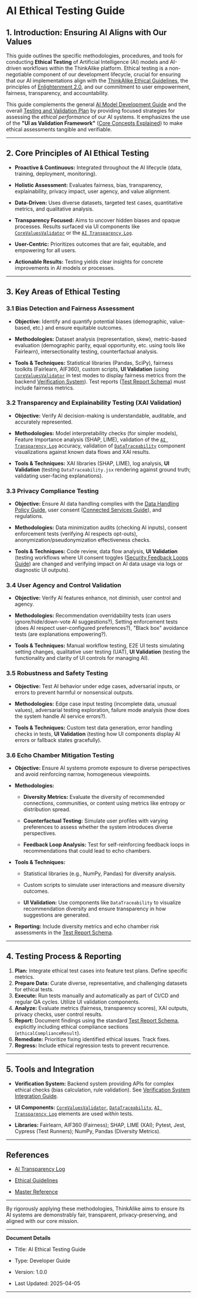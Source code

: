 # AI Ethical Testing Guide

## 1. Introduction: Ensuring AI Aligns with Our Values

This guide outlines the specific methodologies, procedures, and tools for conducting **Ethical Testing** of Artificial Intelligence (AI) models and AI-driven workflows within the ThinkAlike platform. Ethical testing is a non-negotiable component of our development lifecycle, crucial for ensuring that our AI implementations align with the [ThinkAlike Ethical Guidelines](../../core/ethics/ethical_guidelines.md), the principles of [Enlightenment 2.0](../../core/enlightenment_2_0/ENLIGHTENMENT_2_0_PRINCIPLES.md), and our commitment to user empowerment, fairness, transparency, and accountability.

This guide complements the general [AI Model Development Guide](../ai/ai_model_development_guide.md) and the overall [Testing and Validation Plan](../testing_and_validation_plan.md) by providing focused strategies for assessing the *ethical performance* of our AI systems. It emphasizes the use of the **"UI as Validation Framework"** ([Core Concepts Explained](../../../vision/core_concepts.md)) to make ethical assessments tangible and verifiable.

---

## 2. Core Principles of AI Ethical Testing

* **Proactive & Continuous:** Integrated throughout the AI lifecycle (data, training, deployment, monitoring).

* **Holistic Assessment:** Evaluates fairness, bias, transparency, explainability, privacy impact, user agency, and value alignment.

* **Data-Driven:** Uses diverse datasets, targeted test cases, quantitative metrics, and qualitative analysis.

* **Transparency Focused:** Aims to uncover hidden biases and opaque processes. Results surfaced via UI components like [`CoreValuesValidator`](../../components/ui/CoreValuesValidator.md) or the [`AI Transparency Log`](ai_transparency_log.md).

* **User-Centric:** Prioritizes outcomes that are fair, equitable, and empowering for all users.

* **Actionable Results:** Testing yields clear insights for concrete improvements in AI models or processes.

---

## 3. Key Areas of Ethical Testing

### 3.1 Bias Detection and Fairness Assessment

* **Objective:** Identify and quantify potential biases (demographic, value-based, etc.) and ensure equitable outcomes.

* **Methodologies:** Dataset analysis (representation, skew), metric-based evaluation (demographic parity, equal opportunity, etc. using tools like Fairlearn), intersectionality testing, counterfactual analysis.

* **Tools & Techniques:** Statistical libraries (Pandas, SciPy), fairness toolkits (Fairlearn, AIF360), custom scripts, **UI Validation** (using [`CoreValuesValidator`](../../components/ui/CoreValuesValidator.md) in test modes to display fairness metrics from the backend [Verification System](../../architecture/verification_system/verification_system.md)). Test reports ([Test Report Schema](../../templates/test_report_schema.md)) must include fairness metrics.

### 3.2 Transparency and Explainability Testing (XAI Validation)

* **Objective:** Verify AI decision-making is understandable, auditable, and accurately represented.

* **Methodologies:** Model interpretability checks (for simpler models), Feature Importance analysis (SHAP, LIME), validation of the [`AI Transparency Log`](ai_transparency_log.md) accuracy, validation of [`DataTraceability`](../../components/ui/data_traceability.md) component visualizations against known data flows and XAI results.

* **Tools & Techniques:** XAI libraries (SHAP, LIME), log analysis, **UI Validation** (testing `DataTraceability.jsx` rendering against ground truth; validating user-facing explanations).

### 3.3 Privacy Compliance Testing

* **Objective:** Ensure AI data handling complies with the [Data Handling Policy Guide](../data_handling_policy_guide.md), user consent ([Connected Services Guide](../user_guides/connected_services_guide.md)), and regulations.

* **Methodologies:** Data minimization audits (checking AI inputs), consent enforcement tests (verifying AI respects opt-outs), anonymization/pseudonymization effectiveness checks.

* **Tools & Techniques:** Code review, data flow analysis, **UI Validation** (testing workflows where UI consent toggles ([Security Feedback Loops Guide](../Security_Feedback_Loops.md)) are changed and verifying impact on AI data usage via logs or diagnostic UI outputs).

### 3.4 User Agency and Control Validation

* **Objective:** Verify AI features enhance, not diminish, user control and agency.

* **Methodologies:** Recommendation overridability tests (can users ignore/hide/down-vote AI suggestions?), Setting enforcement tests (does AI respect user-configured preferences?), "Black box" avoidance tests (are explanations empowering?).

* **Tools & Techniques:** Manual workflow testing, E2E UI tests simulating setting changes, qualitative user testing (UAT), **UI Validation** (testing the functionality and clarity of UI controls for managing AI).

### 3.5 Robustness and Safety Testing

* **Objective:** Test AI behavior under edge cases, adversarial inputs, or errors to prevent harmful or nonsensical outputs.

* **Methodologies:** Edge case input testing (incomplete data, unusual values), adversarial testing exploration, failure mode analysis (how does the system handle AI service errors?).

* **Tools & Techniques:** Custom test data generation, error handling checks in tests, **UI Validation** (testing how UI components display AI errors or fallback states gracefully).

### 3.6 Echo Chamber Mitigation Testing

* **Objective:** Ensure AI systems promote exposure to diverse perspectives and avoid reinforcing narrow, homogeneous viewpoints.

* **Methodologies:**

  * **Diversity Metrics:** Evaluate the diversity of recommended connections, communities, or content using metrics like entropy or distribution spread.

  * **Counterfactual Testing:** Simulate user profiles with varying preferences to assess whether the system introduces diverse perspectives.

  * **Feedback Loop Analysis:** Test for self-reinforcing feedback loops in recommendations that could lead to echo chambers.

* **Tools & Techniques:**

  * Statistical libraries (e.g., NumPy, Pandas) for diversity analysis.

  * Custom scripts to simulate user interactions and measure diversity outcomes.

  * **UI Validation:** Use components like `DataTraceability` to visualize recommendation diversity and ensure transparency in how suggestions are generated.

* **Reporting:** Include diversity metrics and echo chamber risk assessments in the [Test Report Schema](../../templates/test_report_schema.md).

---

## 4. Testing Process & Reporting

1. **Plan:** Integrate ethical test cases into feature test plans. Define specific metrics.
2. **Prepare Data:** Curate diverse, representative, and challenging datasets for ethical tests.
3. **Execute:** Run tests manually and automatically as part of CI/CD and regular QA cycles. Utilize UI validation components.
4. **Analyze:** Evaluate metrics (fairness, transparency scores), XAI outputs, privacy checks, user control results.
5. **Report:** Document findings using the standard [Test Report Schema](../../templates/test_report_schema.md), explicitly including ethical compliance sections (`ethicalComplianceResult`).
6. **Remediate:** Prioritize fixing identified ethical issues. Track fixes.
7. **Regress:** Include ethical regression tests to prevent recurrence.

---

## 5. Tools and Integration

* **Verification System:** Backend system providing APIs for complex ethical checks (bias calculation, rule validation). See [Verification System Integration Guide](../Verification_System_Integration_Guide.md).

* **UI Components:** [`CoreValuesValidator`](../../components/ui/CoreValuesValidator.md), [`DataTraceability`](../../components/ui/data_traceability.md), [`AI Transparency Log`](ai_transparency_log.md) elements are used *within* tests.

* **Libraries:** Fairlearn, AIF360 (Fairness); SHAP, LIME (XAI); Pytest, Jest, Cypress (Test Runners); NumPy, Pandas (Diversity Metrics).

---

## References

* [AI Transparency Log](ai_transparency_log.md)

* [Ethical Guidelines](../../core/ethics/ethical_guidelines.md)

* [Master Reference](../../core/master_reference.md)

---

By rigorously applying these methodologies, ThinkAlike aims to ensure its AI systems are demonstrably fair, transparent, privacy-preserving, and aligned with our core mission.

---

**Document Details**

* Title: AI Ethical Testing Guide

* Type: Developer Guide

* Version: 1.0.0

* Last Updated: 2025-04-05

---
